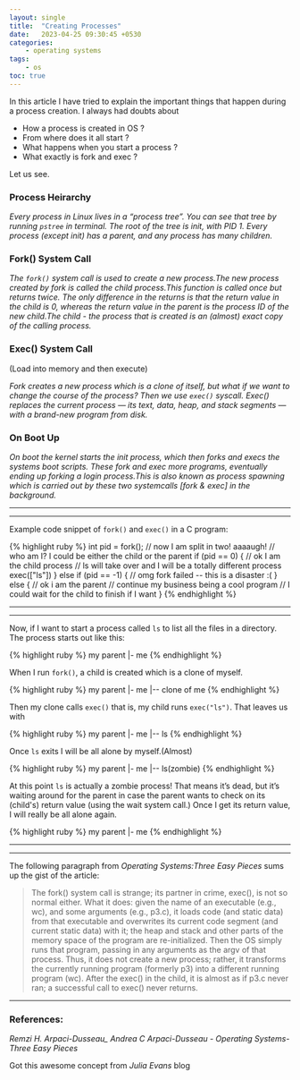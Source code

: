 ```yaml
---
layout: single
title:  "Creating Processes"
date:   2023-04-25 09:30:45 +0530
categories: 
    - operating systems
tags:
    - os
toc: true
---
```

In this article I have tried to explain the important things that happen during a process creation. I always had doubts about 
- How a process is created in OS ?
- From where does it all start ?
- What happens when you start a process ? 
- What exactly is fork and exec ? 

Let us see.

### Process Heirarchy

*Every process in Linux lives in a “process tree”. You can see that tree by running `pstree` in terminal. The root of the tree is init, with PID 1. Every process (except init) has a parent, and any process has many children.*

### Fork() System Call

*The `fork()` system call is used to create a new process.The new process created by fork is called the child process.This function is called once but returns twice. The only difference in the returns is that the return value in the child is 0, whereas the return value in the parent is the process ID of the new child.The child - the process that is created is an (almost) exact copy of the calling process.*

### Exec() System Call 
(Load into memory and then execute)

*Fork creates a new process which is a clone of itself, but what if we want to change the course of the process? Then we use `exec()` syscall. Exec() replaces the current process — its text, data, heap, and stack segments — with a brand-new program from disk.*

### On Boot Up

*On boot the kernel starts the init process, which then forks and execs the systems boot scripts. These fork and exec more programs, eventually ending up forking a login process.This is also known as process spawning which is carried out by these two systemcalls [fork & exec] in the background.*

----
****
Example code snippet of `fork()` and `exec()` in a C program:

{% highlight ruby %}
int pid = fork();
// now I am split in two! aaaaugh!
// who am I? I could be either the child or the parent
if (pid == 0) {
    // ok I am the child process
    // ls will take over and I will be a totally different process 
    exec(["ls"])
} else if (pid == -1) {
    // omg fork failed -- this is a disaster :(
} else {
    // ok i am the parent
    // continue my business being a cool program
    // I could wait for the child to finish if I want
}
{% endhighlight %}

----
****
Now, if I want to start a process called `ls` to list all the files in a directory.
The process starts out like this:

{% highlight ruby %}
my parent
     |- me 
{% endhighlight %}

When I run `fork()`, a child is created which is a clone of myself.

{% highlight ruby %}
my parent
     |- me 
         |-- clone of me
{% endhighlight %}

Then my clone calls `exec()` that is, my child runs `exec("ls")`. That leaves us with

{% highlight ruby %}
my parent
     |- me 
         |-- ls
{% endhighlight %}

Once `ls` exits I will be all alone by myself.(Almost)

{% highlight ruby %}
my parent
     |- me 
         |-- ls(zombie)
{% endhighlight %}

At this point `ls` is actually a zombie process! That means it’s dead, but it’s waiting around for the parent in case the parent wants to check on its (child's) return value (using the wait system call.) Once I get its return value, I will really be all alone again.

{% highlight ruby %}
my parent
     |- me 
{% endhighlight %}

----
****
The following paragraph from *Operating Systems:Three Easy Pieces* sums up the gist of the article:

>The fork() system call is strange; its partner in crime, exec(), is not
so normal either. What it does: given the name of an executable (e.g., wc),
and some arguments (e.g., p3.c), it loads code (and static data) from that
executable and overwrites its current code segment (and current static
data) with it; the heap and stack and other parts of the memory space of
the program are re-initialized. Then the OS simply runs that program,
passing in any arguments as the argv of that process. Thus, it does not
create a new process; rather, it transforms the currently running program
(formerly p3) into a different running program (wc). After the exec()
in the child, it is almost as if p3.c never ran; a successful call to exec()
never returns.
>

----
### References:

*Remzi H. Arpaci-Dusseau_ Andrea C Arpaci-Dusseau - Operating Systems- Three Easy Pieces*

Got this awesome concept from *Julia Evans* blog